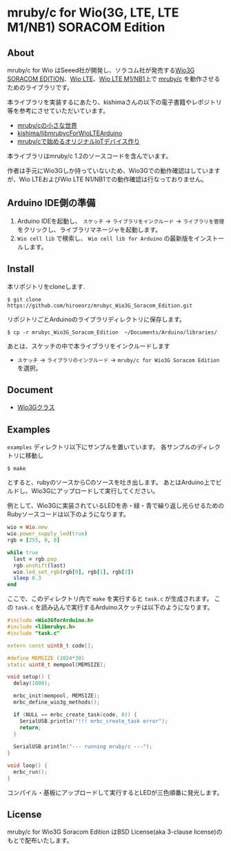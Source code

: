 # mruby/c for Wio(3G, LTE, LTE M1/NB1) SORACOM Edition

## About
mruby/c for Wio はSeeed社が開発し、ソラコム社が発売する[Wio3G SORACOM EDITION](https://soracom.jp/products/module/wio_3g_soracom_edition/)、[Wio LTE](https://soracom.jp/products/module/wio_lte/)、[Wio LTE M1/NB1](https://soracom.jp/products/module/wio_lte_m1_nb1/)上で [mruby/c](https://github.com/mrubyc/mrubyc) を動作させるためのライブラリです。

本ライブラリを実装するにあたり、kishimaさんの以下の電子書籍やレポジトリ等を参考にさせていただいています。
* [mruby/cの小さな世界](https://silentworlds.info/2018/09/17/post-620/)
* [kishima/libmrubycForWioLTEArduino](https://github.com/kishima/libmrubycForWioLTEArduino)
* [mruby/cで始めるオリジナルIoTデバイス作り](https://magazine.rubyist.net/articles/0059/0059-original_mrubyc_iot_device.html)

本ライブラリはmruby/c 1.2のソースコードを含んでいます。

作者は手元にWio3Gしか持っていないため、Wio3Gでの動作確認はしていますが、Wio LTEおよびWio LTE N1/NB1での動作確認は行なっておりません。

## Arduino IDE側の準備

1. Arduino IDEを起動し、 `スケッチ` -> `ライブラリをインクルード` -> `ライブラリを管理` をクリックし、ライブラリマネージャを起動します。
2. `Wio cell lib` で検索し、 `Wio cell lib for Arduino` の最新版をインストールします。

## Install

本リポジトリをcloneします.

```
$ git clone https://github.com/hiroeorz/mrubyc_Wio3G_Soracom_Edition.git
```

リポジトリごとArduinoのライブラリディレクトリに保存します。

```
$ cp -r mrubyc_Wio3G_Soracom_Edition  ~/Documents/Arduino/libraries/
```

あとは、スケッチの中で本ライブラリをインクルードします

* `スケッチ` -> `ライブラリのインクルード` -> `mruby/c for Wio3G Soracom Edition` を選択。

## Document

* [Wio3Gクラス](https://github.com/hiroeorz/mrubyc_Wio3G_Soracom_Edition/blob/master/doc/Wio3G.md)

## Examples

`examples` ディレクトリ以下にサンプルを置いています。
各サンプルのディレクトリに移動し

```
$ make
```

とすると、rubyのソースからCのソースを吐き出します。
あとはArduino上でビルドし、Wio3Gにアップロードして実行してください。

例として、Wio3Gに実装されているLEDを赤・緑・青で繰り返し光らせるためのRubyソースコードは以下のようになります。

```ruby:examples/led/task1.rb
wio = Wio.new
wio.power_supply_led(true)
rgb = [255, 0, 0]

while true
  last = rgb.pop
  rgb.unshift(last)
  wio.led_set_rgb(rgb[0], rgb[1], rgb[2])
  sleep 0.3
end
```

ここで、このディレクトリ内で `make` を実行すると `task.c` が生成されます。
この `task.c` を読み込んで実行するArduinoスケッチは以下のようになります。

```c++:led.ino
#include <Wio3GforArduino.h>
#include <libmrubyc.h>
#include "task.c"

extern const uint8_t code[];

#define MEMSIZE (1024*30)
static uint8_t mempool[MEMSIZE];

void setup() {
  delay(1000);

  mrbc_init(mempool, MEMSIZE);
  mrbc_define_wio3g_methods();

  if (NULL == mrbc_create_task(code, 0)) {
    SerialUSB.println("!!! mrbc_create_task error");
    return;
  }
 
  SerialUSB.println("--- running mruby/c ---");
}

void loop() {
  mrbc_run();
}
```

コンパイル・基板にアップロードして実行するとLEDが三色順番に発光します。

## License
mruby/c for Wio3G Soracom Edition はBSD License(aka 3-clause license)のもとで配布いたします。
